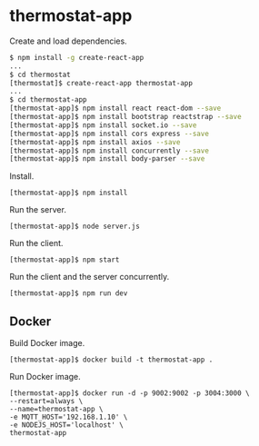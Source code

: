 
# thermostat-app

Create and load dependencies.

```bash
$ npm install -g create-react-app
...
$ cd thermostat
[thermostat]$ create-react-app thermostat-app
...
$ cd thermostat-app
[thermostat-app]$ npm install react react-dom --save
[thermostat-app]$ npm install bootstrap reactstrap --save
[thermostat-app]$ npm install socket.io --save
[thermostat-app]$ npm install cors express --save
[thermostat-app]$ npm install axios --save
[thermostat-app]$ npm install concurrently --save 
[thermostat-app]$ npm install body-parser --save
```

Install.

```
[thermostat-app]$ npm install
```

Run the server.
```
[thermostat-app]$ node server.js
```

Run the client.
```
[thermostat-app]$ npm start
```

Run the client and the server concurrently.
```
[thermostat-app]$ npm run dev
```

## Docker

Build Docker image.
```
[thermostat-app]$ docker build -t thermostat-app .
```

Run Docker image.
```
[thermostat-app]$ docker run -d -p 9002:9002 -p 3004:3000 \
--restart=always \
--name=thermostat-app \
-e MQTT_HOST='192.168.1.10' \
-e NODEJS_HOST='localhost' \
thermostat-app
```

